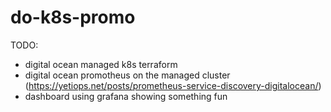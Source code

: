 # do-k8s-promo

TODO:
- digital ocean managed k8s terraform
- digital ocean promotheus on the managed cluster (https://yetiops.net/posts/prometheus-service-discovery-digitalocean/)
- dashboard using grafana showing something fun
